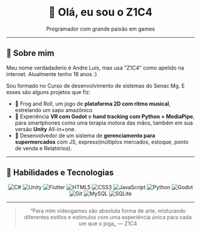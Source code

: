 <h1 align="center">👋 Olá, eu sou o Z1C4</h1>

<p align="center">
Programador com grande paixão em games
</p>

---

## 🚀 Sobre mim

Meu nome verdadaderio é Andre Luís, mas usa "Z1C4" como apelido na internet.
Atualmente tenho 18 anos :)

Sou formado no Curso de desenvolvimento de sistemas do Senac Mg. E esses são alguns projetos que fiz:
- 🐸 Frog and Roll, um jogo de **plataforma 2D com ritmo musical**, estrelando um sapo amazônico
- 📱 Experiência **VR com Godot** e **hand tracking com Python + MediaPipe**, para smartphones como uma terapia motora das mãos, também em sua versão **Unity** All-in+one.
- 🛒 Desenvolvedor de um sistema de **gerenciamento para supermercados** com JS, express(múltiplos mercados, estoque, ponto de venda e Relatórios).

---

## 🧠 Habilidades e Tecnologias

<div align="center">

![C#](https://img.shields.io/badge/C%23-239120?style=for-the-badge&logo=c-sharp&logoColor=white)
![Unity](https://img.shields.io/badge/Unity-000000?style=for-the-badge&logo=unity&logoColor=white)
![Flutter](https://img.shields.io/badge/Flutter-02569B?style=for-the-badge&logo=flutter&logoColor=white)
![HTML5](https://img.shields.io/badge/HTML5-E34F26?style=for-the-badge&logo=html5&logoColor=white)
![CSS3](https://img.shields.io/badge/CSS3-1572B6?style=for-the-badge&logo=css3&logoColor=white)
![JavaScript](https://img.shields.io/badge/JavaScript-F7DF1E?style=for-the-badge&logo=javascript&logoColor=black)
![Python](https://img.shields.io/badge/Python-3776AB?style=for-the-badge&logo=python&logoColor=white)
![Godot](https://img.shields.io/badge/Godot-483D8B?style=for-the-badge&logo=godot-engine&logoColor=white)
![Git](https://img.shields.io/badge/Git-F05032?style=for-the-badge&logo=git&logoColor=white)
![MySQL](https://img.shields.io/badge/MySQL-4479A1?style=for-the-badge&logo=mysql&logoColor=white)
![SQLite](https://img.shields.io/badge/SQLite-003B57?style=for-the-badge&logo=sqlite&logoColor=white)

---

> “Para mim videogames são absoluta forma de arte, misturando diferentes estilos e estímulos com uma experiência única para cada um que o joga„ 
> — Z1C4
